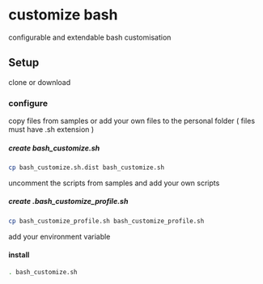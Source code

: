 customize bash
==============

configurable and extendable bash customisation

Setup
-----

clone or download


### configure

copy files from samples or add your own files to the personal folder ( files must have .sh extension )

##### create bash_customize.sh

```bash
cp bash_customize.sh.dist bash_customize.sh
```

uncomment the scripts from samples and add your own scripts

##### create .bash_customize_profile.sh

```bash
cp bash_customize_profile.sh bash_customize_profile.sh
```

add your environment variable



#### install

```bash
. bash_customize.sh
```
